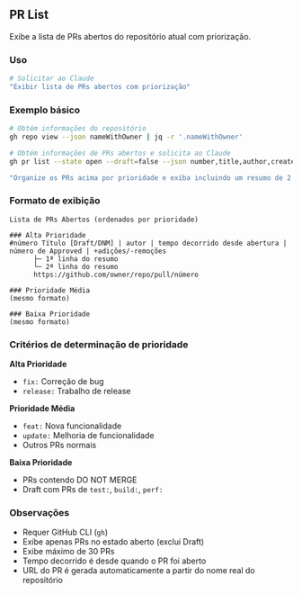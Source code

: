 ## PR List

Exibe a lista de PRs abertos do repositório atual com priorização.

### Uso

```bash
# Solicitar ao Claude
"Exibir lista de PRs abertos com priorização"
```

### Exemplo básico

```bash
# Obtém informações do repositório
gh repo view --json nameWithOwner | jq -r '.nameWithOwner'

# Obtém informações de PRs abertos e solicita ao Claude
gh pr list --state open --draft=false --json number,title,author,createdAt,additions,deletions,reviews --limit 30

"Organize os PRs acima por prioridade e exiba incluindo um resumo de 2 linhas para cada PR. Gere a URL usando o nome do repositório obtido acima"
```

### Formato de exibição

```
Lista de PRs Abertos (ordenados por prioridade)

### Alta Prioridade
#número Título [Draft/DNM] | autor | tempo decorrido desde abertura | número de Approved | +adições/-remoções
      ├─ 1ª linha do resumo
      └─ 2ª linha do resumo
      https://github.com/owner/repo/pull/número

### Prioridade Média
(mesmo formato)

### Baixa Prioridade
(mesmo formato)
```

### Critérios de determinação de prioridade

**Alta Prioridade**

- `fix:` Correção de bug
- `release:` Trabalho de release

**Prioridade Média**

- `feat:` Nova funcionalidade
- `update:` Melhoria de funcionalidade
- Outros PRs normais

**Baixa Prioridade**

- PRs contendo DO NOT MERGE
- Draft com PRs de `test:`, `build:`, `perf:`

### Observações

- Requer GitHub CLI (`gh`)
- Exibe apenas PRs no estado aberto (exclui Draft)
- Exibe máximo de 30 PRs
- Tempo decorrido é desde quando o PR foi aberto
- URL do PR é gerada automaticamente a partir do nome real do repositório
